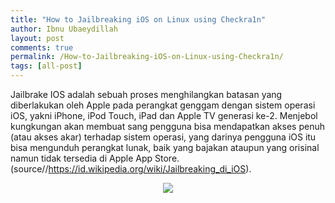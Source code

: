 ```yaml
---
title: "How to Jailbreaking iOS on Linux using Checkra1n"
author: Ibnu Ubaeydillah
layout: post
comments: true
permalink: /How-to-Jailbreaking-iOS-on-Linux-using-Checkra1n/
tags: [all-post]
---
```


Jailbrake IOS adalah sebuah proses menghilangkan batasan yang diberlakukan oleh Apple pada perangkat genggam dengan sistem operasi iOS, yakni iPhone, iPod Touch, iPad dan Apple TV generasi ke-2. Menjebol kungkungan akan membuat sang pengguna bisa mendapatkan akses penuh (atau akses akar) terhadap sistem operasi, yang darinya pengguna iOS itu bisa mengunduh perangkat lunak, baik yang bajakan ataupun yang orisinal namun tidak tersedia di Apple App Store. 
(source//https://id.wikipedia.org/wiki/Jailbreaking_di_iOS). 
<br>

<center>
<img src="https://github-production-user-asset-6210df.s3.amazonaws.com/28418984/290683914-e3effa61-7038-4266-ab2b-c1dc026e8ae1.jpeg?X-Amz-Algorithm=AWS4-HMAC-SHA256&X-Amz-Credential=AKIAIWNJYAX4CSVEH53A%2F20231214%2Fus-east-1%2Fs3%2Faws4_request&X-Amz-Date=20231214T233755Z&X-Amz-Expires=300&X-Amz-Signature=fcbb178a64227080435f7c9edcbc377704b694f5eae2dd3694f643a943f9b1c4&X-Amz-SignedHeaders=host&actor_id=28418984&key_id=0&repo_id=517898668">
</center>


